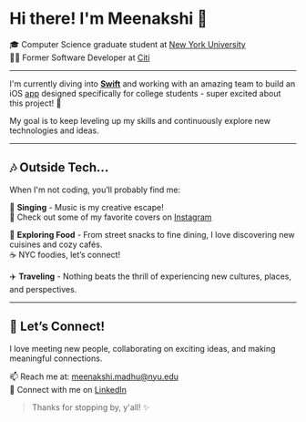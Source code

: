 # Hi there! I'm Meenakshi 👋

🎓 Computer Science graduate student at [New York University](https://www.nyu.edu/)  
👩‍💼 Former Software Developer at [Citi](https://www.linkedin.com/company/citi-india/)

---

I'm currently diving into **[Swift](https://www.swift.org/)** and working with an amazing team to build an iOS [app](https://www.linkedin.com/company/thebukuapp/) designed specifically for college students - super excited about this project! 🚀  

My goal is to keep leveling up my skills and continuously explore new technologies and ideas.

---

## 🎶 Outside Tech...

When I'm not coding, you’ll probably find me:

🎤 **Singing** - Music is my creative escape!  
🎵 Check out some of my favorite covers on [Instagram](https://www.instagram.com/jonquil_musique/)

🍕 **Exploring Food** - From street snacks to fine dining, I love discovering new cuisines and cozy cafés.  
☕ NYC foodies, let’s connect!

✈️ **Traveling** - Nothing beats the thrill of experiencing new cultures, places, and perspectives.

---

## 🤝 Let’s Connect!

I love meeting new people, collaborating on exciting ideas, and making meaningful connections.

📫 Reach me at: [meenakshi.madhu@nyu.edu](mailto:meenakshi.madhu@nyu.edu)  
🔗 Connect with me on [LinkedIn](https://www.linkedin.com/in/meenakshi-madhu/)

> Thanks for stopping by, y'all! ✨
